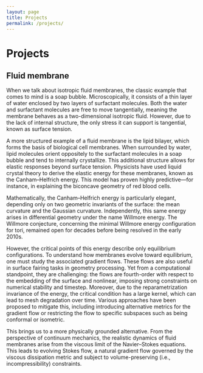 ```yaml
---
layout: page
title: Projects
permalink: /projects/
---
```

# Projects

## Fluid membrane
When we talk about isotropic fluid membranes, the classic example that comes to mind is a soap bubble. Microscopically, it consists of a thin layer of water enclosed by two layers of surfactant molecules. Both the water and surfactant molecules are free to move tangentially, meaning the membrane behaves as a two-dimensional isotropic fluid. However, due to the lack of internal structure, the only stress it can support is tangential, known as surface tension.

A more structured example of a fluid membrane is the lipid bilayer, which forms the basis of biological cell membranes. When surrounded by water, lipid molecules orient oppositely to the surfactant molecules in a soap bubble and tend to internally crystallize. This additional structure allows for elastic responses beyond surface tension. Physicists have used liquid crystal theory to derive the elastic energy for these membranes, known as the Canham–Helfrich energy. This model has proven highly predictive—for instance, in explaining the biconcave geometry of red blood cells.

Mathematically, the Canham–Helfrich energy is particularly elegant, depending only on two geometric invariants of the surface: the mean curvature and the Gaussian curvature. Independently, this same energy arises in differential geometry under the name Willmore energy. The Willmore conjecture, concerning the minimal Willmore energy configuration for tori, remained open for decades before being resolved in the early 2010s.

However, the critical points of this energy describe only equilibrium configurations. To understand how membranes evolve toward equilibrium, one must study the associated gradient flows. These flows are also useful in surface fairing tasks in geometry processing. Yet from a computational standpoint, they are challenging: the flows are fourth-order with respect to the embedding of the surface and nonlinear, imposing strong constraints on numerical stability and timestep. Moreover, due to the reparametrization invariance of the energy, the critical condition has a large kernel, which can lead to mesh degradation over time. Various approaches have been proposed to mitigate this, including introducing alternative metrics for the gradient flow or restricting the flow to specific subspaces such as being conformal or isometric.

This brings us to a more physically grounded alternative. From the perspective of continuum mechanics, the realistic dynamics of fluid membranes arise from the viscous limit of the Navier–Stokes equations. This leads to evolving Stokes flow, a natural gradient flow governed by the viscous dissipation metric and subject to volume-preserving (i.e., incompressibility) constraints.